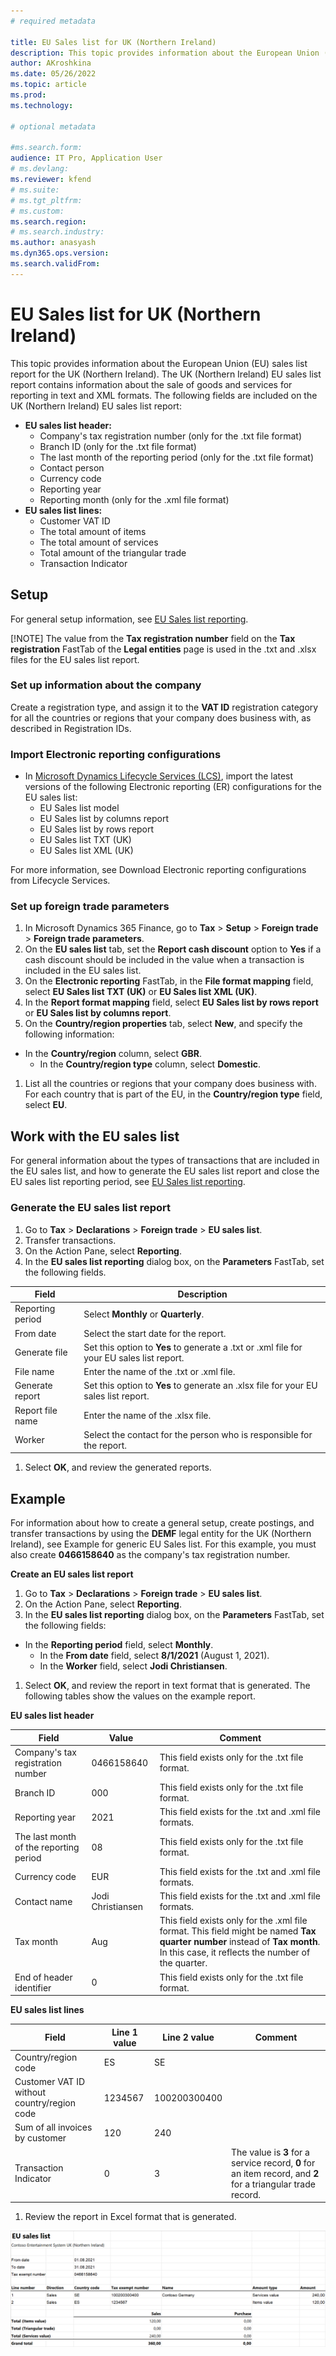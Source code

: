 ```yaml
---
# required metadata

title: EU Sales list for UK (Northern Ireland)
description: This topic provides information about the European Union (EU) sales list report for UK (Northern Ireland).
author: AKroshkina
ms.date: 05/26/2022
ms.topic: article
ms.prod: 
ms.technology: 

# optional metadata

#ms.search.form:
audience: IT Pro, Application User
# ms.devlang: 
ms.reviewer: kfend
# ms.suite: 
# ms.tgt_pltfrm: 
# ms.custom: 
ms.search.region: 
# ms.search.industry: 
ms.author: anasyash
ms.dyn365.ops.version: 
ms.search.validFrom: 
---
```


# EU Sales list for UK (Northern Ireland)

This topic provides information about the European Union (EU) sales list report for the UK (Northern Ireland). The UK (Northern Ireland) EU sales list report contains information about the sale of goods and services for reporting in text and XML formats. The following fields are included on the UK (Northern Ireland) EU sales list report:

-   **EU sales list header:**
    -   Company's tax registration number (only for the .txt file format)
    -   Branch ID (only for the .txt file format)
    -   The last month of the reporting period (only for the .txt file format)
    -   Contact person
    -   Currency code
    -   Reporting year
    -   Reporting month (only for the .xml file format)
-   **EU sales list lines:**
    -   Customer VAT ID
    -   The total amount of items
    -   The total amount of services
    -   Total amount of the triangular trade
    -   Transaction Indicator

## Setup

For general setup information, see [EU Sales list reporting](https://docs.microsoft.com/dynamics365/finance/localizations/emea-eu-sales-list#prerequisites).

[!NOTE] The value from the **Tax registration number** field on the **Tax registration** FastTab of the **Legal entities** page is used in the .txt and .xlsx files for the EU sales list report.

### Set up information about the company

Create a registration type, and assign it to the **VAT ID** registration category for all the countries or regions that your company does business with, as described in Registration IDs.

### Import Electronic reporting configurations

-   In [Microsoft Dynamics Lifecycle Services (LCS)](https://lcs.dynamics.com/Logon/Index), import the latest versions of the following Electronic reporting (ER) configurations for the EU sales list:
    -   EU Sales list model
    -   EU Sales list by columns report
    -   EU Sales list by rows report
    -   EU Sales list TXT (UK)
    -   EU Sales list XML (UK)

For more information, see Download Electronic reporting configurations from Lifecycle Services.

### Set up foreign trade parameters

1.  In Microsoft Dynamics 365 Finance, go to **Tax** \> **Setup** \> **Foreign trade** \> **Foreign trade parameters**.
2.  On the **EU sales list** tab, set the **Report cash discount** option to **Yes** if a cash discount should be included in the value when a transaction is included in the EU sales list.
3.  On the **Electronic reporting** FastTab, in the **File format mapping** field, select **EU Sales list TXT (UK)** or **EU Sales list XML (UK)**.
4.  In the **Report format mapping** field, select **EU Sales list by rows report** or **EU Sales list by columns report**.
5.  On the **Country/region properties** tab, select **New**, and specify the following information:
-   In the **Country/region** column, select **GBR**.
    -   In the **Country/region type** column, select **Domestic**.
1.  List all the countries or regions that your company does business with. For each country that is part of the EU, in the **Country/region type** field, select **EU**.

## Work with the EU sales list

For general information about the types of transactions that are included in the EU sales list, and how to generate the EU sales list report and close the EU sales list reporting period, see [EU Sales list reporting](https://docs.microsoft.com/dynamics365/finance/localizations/emea-eu-sales-list#working-with-the-esl).

### Generate the EU sales list report

1.  Go to **Tax** \> **Declarations** \> **Foreign trade** \> **EU sales list**.
2.  Transfer transactions.
3.  On the Action Pane, select **Reporting**.
4.  In the **EU sales list reporting** dialog box, on the **Parameters** FastTab, set the following fields.

| Field            | Description                                                                               |
|------------------|-------------------------------------------------------------------------------------------|
| Reporting period | Select **Monthly** or **Quarterly**.                                                      |
| From date        | Select the start date for the report.                                                     |
| Generate file    | Set this option to **Yes** to generate a .txt or .xml file for your EU sales list report. |
| File name        | Enter the name of the .txt or .xml file.                                                  |
| Generate report  | Set this option to **Yes** to generate an .xlsx file for your EU sales list report.       |
| Report file name | Enter the name of the .xlsx file.                                                         |
| Worker           | Select the contact for the person who is responsible for the report.                      |

1.  Select **OK**, and review the generated reports.

## Example

For information about how to create a general setup, create postings, and transfer transactions by using the **DEMF** legal entity for the UK (Northern Ireland), see Example for generic EU Sales list. For this example, you must also create **0466158640** as the company's tax registration number.

**Create an EU sales list report**

1.  Go to **Tax** \> **Declarations** \> **Foreign trade** \> **EU sales list**.
2.  On the Action Pane, select **Reporting**.
3.  In the **EU sales list reporting** dialog box, on the **Parameters** FastTab, set the following fields:
-   In the **Reporting period** field, select **Monthly**.
    -   In the **From date** field, select **8/1/2021** (August 1, 2021).
    -   In the **Worker** field, select **Jodi Christiansen**.
1.  Select **OK**, and review the report in text format that is generated. The following tables show the values on the example report.

**EU sales list header**

| Field                                  | Value             | Comment                                                                                                                                                                          |
|----------------------------------------|-------------------|----------------------------------------------------------------------------------------------------------------------------------------------------------------------------------|
| Company's tax registration number      | 0466158640        | This field exists only for the .txt file format.                                                                                                                                 |
| Branch ID                              | 000               | This field exists only for the .txt file format.                                                                                                                                 |
| Reporting year                         | 2021              | This field exists for the .txt and .xml file formats.                                                                                                                            |
| The last month of the reporting period | 08                | This field exists only for the .txt file format.                                                                                                                                 |
| Currency code                          | EUR               | This field exists for the .txt and .xml file formats.                                                                                                                            |
| Contact name                           | Jodi Christiansen | This field exists for the .txt and .xml file formats.                                                                                                                            |
| Tax month                              | Aug               | This field exists only for the .xml file format. This field might be named **Tax quarter number** instead of **Tax month**. In this case, it reflects the number of the quarter. |
| End of header identifier               | 0                 | This field exists only for the .txt file format.                                                                                                                                 |

**EU sales list lines**

| Field                                       | Line 1 value | Line 2 value | Comment                                                                                                     |
|---------------------------------------------|--------------|--------------|-------------------------------------------------------------------------------------------------------------|
| Country/region code                         | ES           | SE           |                                                                                                             |
| Customer VAT ID without country/region code | 1234567      | 100200300400 |                                                                                                             |
| Sum of all invoices by customer             | 120          | 240          |                                                                                                             |
| Transaction Indicator                       | 0            | 3            | The value is **3** for a service record, **0** for an item record, and **2** for a triangular trade record. |

1.  Review the report in Excel format that is generated.

![Table Description automatically generated](media/EUSL-uk.png)
